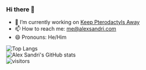 ### Hi there 👋

- 🔭 I’m currently working on [Keep Pterodactyls Away](https://github.com/alex-sandri/keep-pterodactyls-away)
- 📫 How to reach me: [me@alexsandri.com](mailto:me@alexsandri.com)
- 😄 Pronouns: He/Him

![Top Langs](https://github-readme-stats.vercel.app/api/top-langs/?username=alex-sandri&layout=compact)\
![Alex Sandri's GitHub stats](https://github-readme-stats.vercel.app/api?username=alex-sandri)\
![visitors](https://visitor-badge.glitch.me/badge?page_id=alex-sandri)
